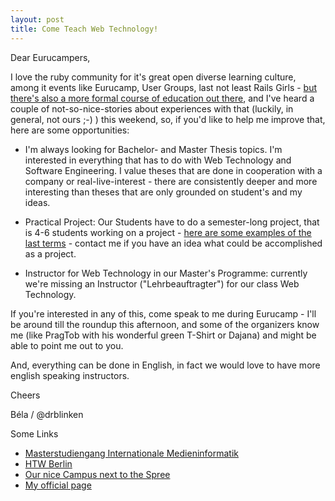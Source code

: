 ```yaml
---
layout: post
title: Come Teach Web Technology!
---
```


Dear Eurucampers,

I love the ruby community for it's great open diverse learning culture, among it events like Eurucamp, User Groups, last not least Rails Girls - [but there's also a more formal course of education out there](http://imi-master.htw-berlin.de), and I've heard a couple of not-so-nice-stories about experiences with that (luckily, in general, not ours ;-) ) this weekend, so, if you'd like to help me improve that, here are some opportunities:

* I'm always looking for Bachelor- and Master Thesis topics. I'm interested in everything that has to do with Web Technology and Software Engineering. I value theses that are done in cooperation with a company or real-live-interest - there are consistently deeper and more interesting than theses that are only grounded on student's and my ideas.

* Practical Project: Our Students have to do a semester-long project, that is 4-6 students working on a project - [here are some examples of the last terms](http://imi-bachelor.htw-berlin.de/studieren/projekte/showtime-im-sommersemester-2014/) - contact me if you have an idea what could be accomplished as a project.

* Instructor for Web Technology in our Master's Programme: currently we're missing an Instructor ("Lehrbeauftragter") for our class Web Technology.

If you're interested in any of this, come speak to me during Eurucamp - I'll be around till the roundup this afternoon, and some of the organizers know me (like PragTob with his wonderful green T-Shirt or Dajana) and might
be able to point me out to you.

And, everything can be done in English, in fact we would love to have more english speaking instructors.

Cheers

Béla / @drblinken

Some Links

* [Masterstudiengang Internationale Medieninformatik](http://imi-master.htw-berlin.de)
* [HTW Berlin](http://www-en.htw-berlin.de)
* [Our nice Campus next to the Spree](http://www.htw-berlin.de/htw/standorte/campus-wilhelminenhof/)
* [My official page](http://bkleinen.github.io)

